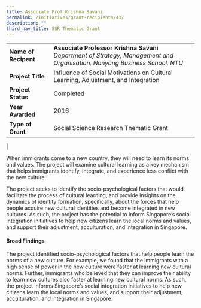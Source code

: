 ```yaml
---
title: Associate Prof Krishna Savani
permalink: /initiatives/grant-recipients/43/
description: ""
third_nav_title: SSR Thematic Grant
---
```


|  |  |
|---|---|
| **Name of Recipent** | **Associate Professor Krishna Savani**<br>_Department of Strategy, Management and Organisation, Nanyang Business School, NTU_ |
| **Project Title** | Influence of Social Motivations on Cultural Learning, Adjustment, and Integration |
| **Project Status** | Completed |
| **Year Awarded** | 2016 |
| **Type of Grant** | Social Science Research Thematic Grant |
|

When immigrants come to a new country, they will need to learn its norms and values. The project will examine cultural learning as a key mechanism that helps immigrants identify, integrate, and experience less conflict with the new culture.  

The project seeks to identify the socio-psychological factors that would facilitate the process of cultural learning, and provide insights on the dynamics of identity formation, specifically, about the forces that help people acquire new cultural identities and become integrated in new cultures. As such, the project has the potential to inform Singapore’s social integration initiatives to help new citizens learn the local norms and values, and support their adjustment, acculturation, and integration in Singapore.

#### **Broad Findings**
The project identified socio-psychological factors that help people learn the norms of a new culture. For example, we found that the immigrants with a high sense of power in the new culture were faster at learning new cultural norms. Further, immigrants who believed that they can improve their ability to learn new cultures also faster at learning new cultural norms. As such, the project informs Singapore’s social integration initiatives to help new citizens learn the local norms and values, and support their adjustment, acculturation, and integration in Singapore.

